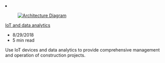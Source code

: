<!-- Thie file is automatically generated by build/architectures/build_index.py.  Any updates will be lost. -->
<li class="grid-item item-column" data-categories="Internet of Things Analytics Management and Governance ">
<article class="card">
    <div class="card-header has-margin-bottom-none" aria-hidden="true">
        <figure class="image diagram has-height-175 has-overflow-hidden level">
            <a href="/azure/architecture/example-scenario/data/big-data-with-iot"><img src="/azure/architecture/browse/thumbs/big-data-with-iot.png" class="diagram" alt="Architecture Diagram" data-linktype="relative-path"></a>
        </figure>
    </div>
    <div class="card-content">
        <a class="card-content-title has-margin-top-none" href="/azure/architecture/example-scenario/data/big-data-with-iot">
            <p>IoT and data analytics</p>
        </a>
        <ul class="card-content-metadata">
            <li>8/29/2018</li>
            <li>5 min read</li>
        </ul>
        <p class="card-content-description">Use IoT devices and data analytics to provide comprehensive management and operation of construction projects.</p>
        <div class="bottom-to-top-fade is-hidden-mobile"></div>
    </div>
</article>
</li>
